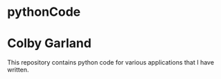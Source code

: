 # pythonCode
# Colby Garland
This repository contains python code for various applications that I have written.
